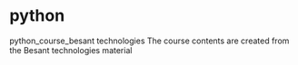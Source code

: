 # python
python_course_besant technologies
The course contents are created from the Besant technologies material
